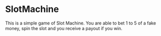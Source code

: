 # SlotMachine

This is a simple game of Slot Machine. You are able to bet 1 to 5 of a fake money, spin the slot and you receive a payout if you win.

